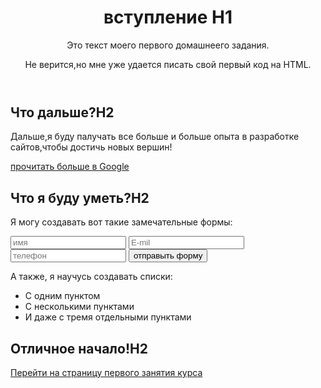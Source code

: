 
<!DOCTYPE html>
<html lang="ru">
<head>
	<meta charset="UTF-8">
	<meta name="viewport" content="width=device-width, initial-scale=1.0">
	<title>Document</title>
	<link rel="stylesheet" href="main.css">
</head>
<body> 
	<header>
		<img src="https://wayup.in/courses/course10/lesson2/logo.jpg" alt="">
	<h1 >вступление H1</h1>
	<p id="block">Это текст моего первого домашнеего задания. </p>	
     <p class="new"> Не верится,но мне уже удается писать свой <span>первый код на HTML.</span> </p>
	</header>
	<section>
		<h2>Что дальше?H2</h2>
	<p>Дальше,я буду палучать все больше и больше опыта в разработке сайтов,чтобы достичь новых вершин!</p>
	<a href="https://google.com.ua" target="_blank" title="заголовочка">прочитать больше в Google</a>
	</header>
	</section>
	<section>
		<h2 class="wrapper">Что я буду уметь?H2</h2>
	         <p>Я могу создавать вот такие замечательные формы:</p>
	     <section  >
		      <input type="text" name="name" placeholder="имя" required>
		      <input type="text "name="emil" placeholder="E-mil" required>
		      <input  type="text "name="phone" placeholder="телефон" required>
		      <button type="submit">отправыть форму</button>
		 </section>
		<div>
			<p>А также, я научусь создавать списки:</p>
			<ul >
				<li id="new">С одним пунктом</li>
				<li id="new">С несколькими пунктами</li>
				<li id="new">И даже с тремя отдельными пунктами </li>
			</ul>
		</div>
	</section>
	<footer>
		<h2>Отличное начало!H2</h2>
		<a href="https://wayup.in/cabinet/course10/unit1/lesson1" target="_blank" title="заголовочка">Перейти на страницу первого занятия курса</a>
	</footer>

</body>
</html>
